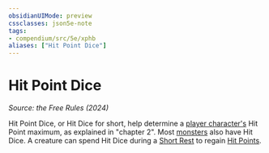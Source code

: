 ```yaml
---
obsidianUIMode: preview
cssclasses: json5e-note
tags:
- compendium/src/5e/xphb
aliases: ["Hit Point Dice"]
---
```

# Hit Point Dice
*Source: the Free Rules (2024)* 

Hit Point Dice, or Hit Dice for short, help determine a [player character's](rules/variant-rules/player-character-xphb.md) Hit Point maximum, as explained in "chapter 2". Most [monsters](rules/variant-rules/monster-xphb.md) also have Hit Dice. A creature can spend Hit Dice during a [Short Rest](rules/variant-rules/short-rest-xphb.md) to regain [Hit Points](rules/variant-rules/hit-points-xphb.md).